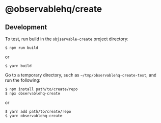 # @observablehq/create

## Development

To test, run build in the `objservable-create` project directory:

```
$ npm run build
```

or

```
$ yarn build
```

Go to a temporary directory, such as `~/tmp/observablehq-create-test`, and run the following:

```
$ npm install path/to/create/repo
$ npx observablehq-create
```

or

```
$ yarn add path/to/create/repo
$ yarn observablehq-create
```
